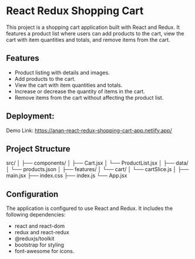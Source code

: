 # React Redux Shopping Cart

This project is a shopping cart application built with React and Redux. It features a product list where users can add products to the cart, view the cart with item quantities and totals, and remove items from the cart. 

## Features

- Product listing with details and images.
- Add products to the cart.
- View the cart with item quantities and totals.
- Increase or decrease the quantity of items in the cart.
- Remove items from the cart without affecting the product list.

## Deployment:

Demo Link: https://anan-react-redux-shopping-cart-app.netlify.app/

## Project Structure
src/
│
├── components/
│ ├── Cart.jsx
│ └── ProductList.jsx
│
├── data/
│ └── products.json
│
├── features/
│ └── cart/
│ └── cartSlice.js
│
├── main.jsx
├── index.css
├── index.js
└── App.jsx

## Configuration

The application is configured to use React and Redux. It includes the following dependencies:

- react and react-dom
- redux and react-redux
- @reduxjs/toolkit
- bootstrap for styling
- font-awesome for icons.



